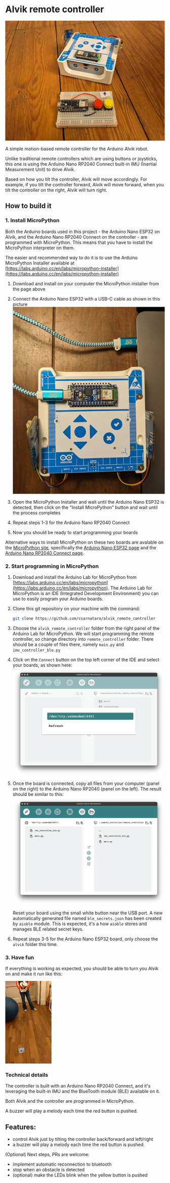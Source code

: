 # Alvik remote controller

![Cover image: an Arduino Alvik and a breadboard with a push button on it](readme-images/alvik-cover.jpg)

A simple motion-based remote controller for the Arduino Alvik robot. 

Unlike traditional remote controllers which are using buttons or joysticks,
this one is using the Arduino Nano RP2040 Connect built-in IMU (Inertial Measurement Unit) to drive Alvik. 

Based on how you tilt the controller, Alvik will move accordingly. 
For example, if you tilt the controller forward, Alvik will move forward, 
when you tilt the controller on the right, Alvik will turn right. 

## How to build it

### 1. Install MicroPython

Both the Arduino boards used in this project - the Arduino Nano ESP32 on Alvik, and the Arduino Nano RP2040 Connect on the controller -
are programmed with MicroPython. This means that you have to install the MicroPython interpreter on them.

The easier and recommended way to do it is to use the Arduino MicroPython Installer available at 
[https://labs.arduino.cc/en/labs/micropython-installer](https://labs.arduino.cc/en/labs/micropython-installer)

1. Download and install on your computer the MicroPython installer from the page above

2. Connect the Arduino Nano ESP32 with a USB-C cable as shown in this picture
   ![Arduino Alvik connected to a computer via a USB Type C cable](readme-images/alvik-connected.jpg)

3. Open the MicroPython Installer and wait until the Arduino Nano ESP32 is detected, then 
  click on the "Install MicroPython" button and wait until the process completes

4. Repeat steps 1-3 for the Arduino Nano RP2040 Connect

5. Now you should be ready to start programming your boards

Alternative ways to install MicroPython on these two boards are avalable on the [MicroPython site](https://micropython.org),
specifically the [Arduino Nano ESP32 page](https://micropython.org/download/ARDUINO_NANO_ESP32/)
and the [Arduino Nano RP2040 Connect page](https://micropython.org/download/ARDUINO_NANO_RP2040_CONNECT/).

### 2. Start programming in MicroPython

1. Download and install the Arduino Lab for MicroPython 
  from [https://labs.arduino.cc/en/labs/micropython](https://labs.arduino.cc/en/labs/micropython).
  The Arduino Lab for MicroPython is an IDE (Integrated Development Environment) you can
  use to easily program your Arduino boards.

2. Clone this git repository on your machine with the command:

    ```sh
    git clone https://github.com/csarnataro/alvik_remote_controller
    ```

3. Choose the `alvik_remote_controller` folder from the right panel of the Arduino Lab for MicroPython.
    We will start programming the remote controller, so change directory into `remote_controller` folder.
    There should be a couple of files there, namely `main.py` and `imu_controller_ble.py`


4. Click on the `Connect` button on the top left corner of the IDE and select your boards, as shown here:
    ![Selecting a board in the Arduino Lab for MicroPython](readme-images/select-board.png)

5. Once the board is connected, copy all files from your computer (panel on the right) to the Arduino Nano RP2040 (panel on the left).
    The result should be similar to this:
    ![Python files have been copyed onto the board](readme-images/files-copied.png)

    Reset your board using the small white button near the USB port. A new automatically generated file named `ble_secrets.json` 
    has been created by `aioble` module. This is expected, it's a how `aioble` stores and manages BLE related secret keys.

6. Repeat steps 3-5 for the Arduino Nano ESP32 board, only choose the `alvik` folder this time.

### 3. Have fun

If everything is working as expected, you should be able to turn you Alvik on and make it run like this:

![Alvik running](readme-images/alvik-running.gif)



### Technical details


The controller is built with an Arduino Nano RP2040 Connect, and it's leveraging 
the built-in IMU and the BlueTooth module (BLE) available on it. 

Both Alvik and the controller are programmed in MicroPython. 

A buzzer will play a melody each time the red button is pushed.

## Features: 
- control Alvik just by tilting the controller back/forward and left/right 
- a buzzer will play a melody each time the red button is pushed.

(Optional) Next steps, PRs are welcome: 
- implement automatic reconnection to bluetooth 
- stop when an obstacle is detected
- (optional) make the LEDs blink when the yellow button is pushed
